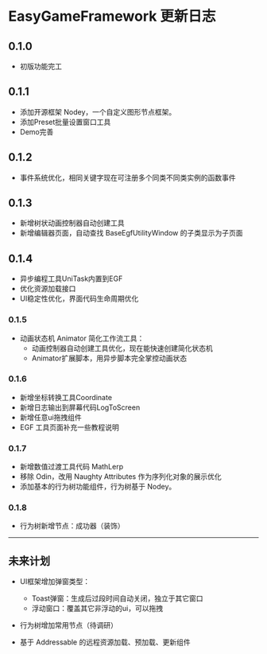 # EasyGameFramework 更新日志

## 0.1.0

- 初版功能完工

## 0.1.1

- 添加开源框架 Nodey，一个自定义图形节点框架。
- 添加Preset批量设置窗口工具
- Demo完善

## 0.1.2

- 事件系统优化，相同关键字现在可注册多个同类不同类实例的函数事件

## 0.1.3

- 新增树状动画控制器自动创建工具
- 新增编辑器页面，自动查找 BaseEgfUtilityWindow 的子类显示为子页面

## 0.1.4

- 异步编程工具UniTask内置到EGF
- 优化资源加载接口
- UI稳定性优化，界面代码生命周期优化

### 0.1.5

- 动画状态机 Animator 简化工作流工具：
    - 动画控制器自动创建工具优化，现在能快速创建简化状态机
    - Animator扩展脚本，用异步脚本完全掌控动画状态
    
### 0.1.6

- 新增坐标转换工具Coordinate
- 新增日志输出到屏幕代码LogToScreen
- 新增任意ui拖拽组件
- EGF 工具页面补充一些教程说明

### 0.1.7

- 新增数值过渡工具代码 MathLerp
- 移除 Odin，改用 Naughty Attributes 作为序列化对象的展示优化
- 添加基本的行为树功能组件，行为树基于 Nodey。

### 0.1.8

- 行为树新增节点：成功器（装饰）

--------------------------------------------------------------------------------

## 未来计划

- UI框架增加弹窗类型：
    - Toast弹窗：生成后过段时间自动关闭，独立于其它窗口
    - 浮动窗口：覆盖其它非浮动的ui，可以拖拽
  
- 行为树增加常用节点（待调研）

- 基于 Addressable 的远程资源加载、预加载、更新组件
    

